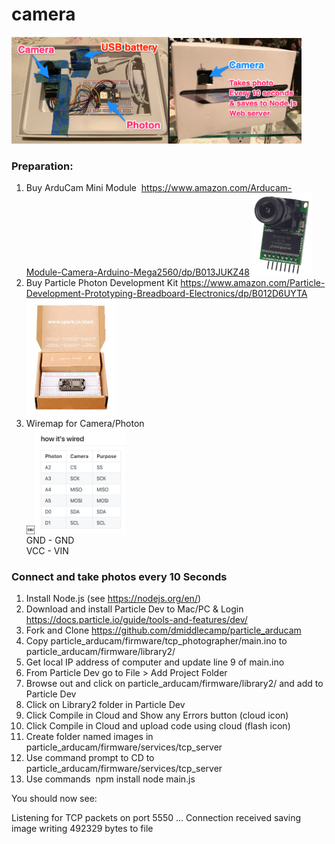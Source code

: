 # camera

<img src="cameraboard.png" width="50%"><img src="camerashot.png" width="42%"><br>

### Preparation:

1. Buy ArduCam Mini Module  https://www.amazon.com/Arducam-Module-Camera-Arduino-Mega2560/dp/B013JUKZ48
<img src="camera.jpg" width="20%"><br>
2. Buy Particle Photon Development Kit https://www.amazon.com/Particle-Development-Prototyping-Breadboard-Electronics/dp/B012D6UYTA <br>
<img src="photondevkit.jpg" width="30%"><br>
3. Wiremap for Camera/Photon <br>
￼<img src="3.png" width="30%"><br>
       GND - GND<br>
       VCC - VIN<br>

### Connect and take photos every 10 Seconds

1. Install Node.js (see https://nodejs.org/en/)
2. Download and install Particle Dev to Mac/PC & Login  https://docs.particle.io/guide/tools-and-features/dev/ 
3. Fork and Clone https://github.com/dmiddlecamp/particle_arducam
4. Copy particle_arducam/firmware/tcp_photographer/main.ino to particle_arducam/firmware/library2/
5. Get local IP address of computer and update line 9 of main.ino
6. From Particle Dev go to File > Add Project Folder
7. Browse out and click on particle_arducam/firmware/library2/ and add to Particle Dev
8. Click on Library2 folder in Particle Dev 
9. Click Compile in Cloud and Show any Errors button (cloud icon)
10. Click Compile in Cloud and upload code using cloud (flash icon)
11. Create folder named images in particle_arducam/firmware/services/tcp_server
12. Use command prompt to CD to particle_arducam/firmware/services/tcp_server
13. Use commands  npm install node main.js

You should now see:

Listening for TCP packets on port 5550 ...
Connection received
saving image
writing 492329 bytes to file
